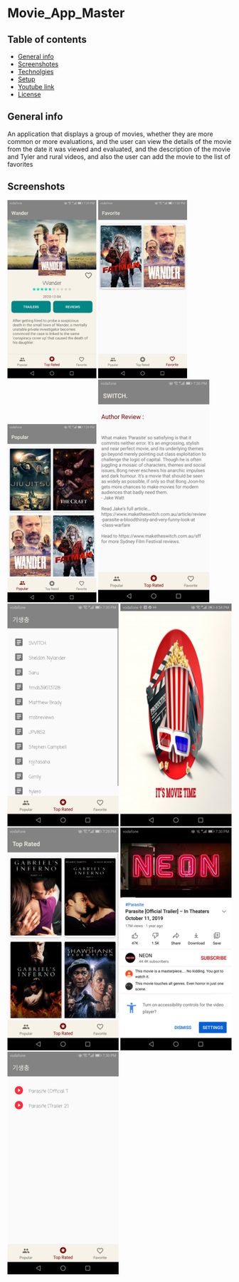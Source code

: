 # Movie_App_Master
## Table of contents
- [General info](#General-info)
- [Screenshotes](#Screenshotes) 
- [Technolgies](#Technolgies)
- [Setup](#Setup)
- [Youtube link](#Youtube-link) 
- [License](#Licence)
## General info
An application that displays a group of movies, whether they are more common or more evaluations, and the user can view the details of the movie from the date it was viewed and evaluated, and the description of the movie and Tyler and rural videos, and also the user can add the movie to the list of favorites
## Screenshots
<img src="/images/DetailsScreen.jpg" width="200" />
<img src="/images/FavoriteMoviesScreen.jpg" width="200"/>
<img src="/images/PopularMoviesScreen.jpg" width="200" />
<img src="/images/ReviewContentScreen.jpg" width="250" />
<img src="/images/ReviewsMoviesScreen.jpg" width="250" />
<img src="/images/SplashScreen.jpg" width="250" />
<img src="/images/TopRatedMoviesScreen.jpg" width="250" />
<img src="/images/TrailerContentScreen.jpg" width="250" />
<img src="/images/TrailersMoviesScreen.jpg" width="250"/>
